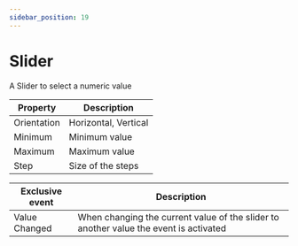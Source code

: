 ```yaml
---
sidebar_position: 19
---
```

# Slider

A Slider to select a numeric value

| **Property** | **Description** |
| --- | --- |
| Orientation | Horizontal, Vertical |
| Minimum | Minimum value |
| Maximum | Maximum value |
| Step | Size of the steps |

| Exclusive event | Description |
| --- | --- |
| Value Changed | When changing the current value of the slider to another value the event is activated |
